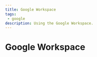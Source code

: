 ```yaml
---
title: Google Workspace
tags: 
 - google
description: Using the Google Workspace.
---
```

# Google Workspace
